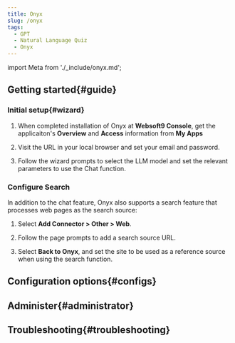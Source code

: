 ```yaml
---
title: Onyx
slug: /onyx
tags:
  - GPT
  - Natural Language Quiz
  - Onyx
---
```


import Meta from './_include/onyx.md';

<Meta name="meta" />

## Getting started{#guide}

### Initial setup{#wizard}

1. When completed installation of Onyx at **Websoft9 Console**, get the applicaiton's **Overview** and **Access** information from **My Apps**  

2. Visit the URL in your local browser and set your email and password.

3. Follow the wizard prompts to select the LLM model and set the relevant parameters to use the Chat function.

### Configure Search

In addition to the chat feature, Onyx also supports a search feature that processes web pages as the search source:

1. Select **Add Connector > Other > Web**.

2. Follow the page prompts to add a search source URL.

3. Select **Back to Onyx**, and set the site to be used as a reference source when using the search function.

## Configuration options{#configs}

## Administer{#administrator}

## Troubleshooting{#troubleshooting}
